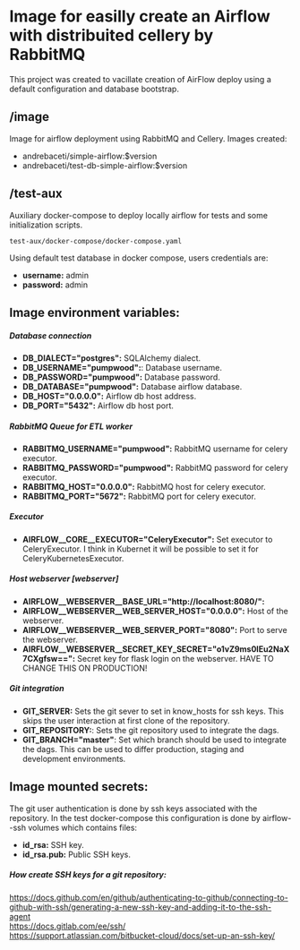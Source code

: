 # Image for easilly create an Airflow with distribuited cellery by RabbitMQ

This project was created to vacillate creation of AirFlow deploy using a default configuration and database bootstrap.

## /image
Image for airflow deployment using RabbitMQ and Cellery. Images created:
- andrebaceti/simple-airflow:$version
- andrebaceti/test-db-simple-airflow:$version


## /test-aux
Auxiliary docker-compose to deploy locally airflow for tests and some initialization scripts.

`test-aux/docker-compose/docker-compose.yaml`

Using default test database in docker compose, users credentials are:
- **username:** admin
- **password:** admin

## Image environment variables:
##### Database connection
- **DB_DIALECT="postgres":** SQLAlchemy dialect.
- **DB_USERNAME="pumpwood":**: Database username.
- **DB_PASSWORD="pumpwood":** Database password.
- **DB_DATABASE="pumpwood":** Database airflow database.
- **DB_HOST="0.0.0.0":** Airflow db host address.
- **DB_PORT="5432":** Airflow db host port.

##### RabbitMQ Queue for ETL worker
- **RABBITMQ_USERNAME="pumpwood":** RabbitMQ username for celery executor.
- **RABBITMQ_PASSWORD="pumpwood":** RabbitMQ password for celery executor.
- **RABBITMQ_HOST="0.0.0.0":** RabbitMQ host for celery executor.
- **RABBITMQ_PORT="5672":** RabbitMQ port for celery executor.

##### Executor
- **AIRFLOW__CORE__EXECUTOR="CeleryExecutor":** Set executor to
    CeleryExecutor. I think in Kubernet it will be possible to set it for
    CeleryKubernetesExecutor.

##### Host webserver [webserver]
- **AIRFLOW__WEBSERVER__BASE_URL="http://localhost:8080/":**
- **AIRFLOW__WEBSERVER__WEB_SERVER_HOST="0.0.0.0":** Host of the webserver.
- **AIRFLOW__WEBSERVER__WEB_SERVER_PORT="8080":** Port to serve the webserver.
- **AIRFLOW__WEBSERVER__SECRET_KEY_SECRET="o1vZ9ms0lEu2NaX7CXgfsw==":** Secret key
    for flask login on the webserver. HAVE TO CHANGE THIS ON PRODUCTION!

##### Git integration
- **GIT_SERVER:** Sets the git sever to set in know_hosts for ssh keys. This
    skips the user interaction at first clone of the repository.
- **GIT_REPOSITORY:**: Sets the git repository used to integrate the dags.
- **GIT_BRANCH="master"**: Set which branch should be used to integrate the
    dags. This can be used to differ production, staging and development
    environments.

## Image mounted secrets:
The git user authentication is done by ssh keys associated with the repository.
In the test docker-compose this configuration is done by airflow--ssh volumes
which contains files:
- **id_rsa:** SSH key.
- **id_rsa.pub:** Public SSH keys.

##### How create SSH keys for a git repository:
https://docs.github.com/en/github/authenticating-to-github/connecting-to-github-with-ssh/generating-a-new-ssh-key-and-adding-it-to-the-ssh-agent  
https://docs.gitlab.com/ee/ssh/  
https://support.atlassian.com/bitbucket-cloud/docs/set-up-an-ssh-key/
